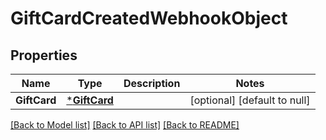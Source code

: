# GiftCardCreatedWebhookObject

## Properties
Name | Type | Description | Notes
------------ | ------------- | ------------- | -------------
**GiftCard** | [***GiftCard**](GiftCard.md) |  | [optional] [default to null]

[[Back to Model list]](../README.md#documentation-for-models) [[Back to API list]](../README.md#documentation-for-api-endpoints) [[Back to README]](../README.md)

